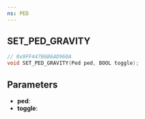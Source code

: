 ```yaml
---
ns: PED
---
```

## SET_PED_GRAVITY

```c
// 0x9FF447B6B6AD960A
void SET_PED_GRAVITY(Ped ped, BOOL toggle);
```

## Parameters
* **ped**:
* **toggle**:
